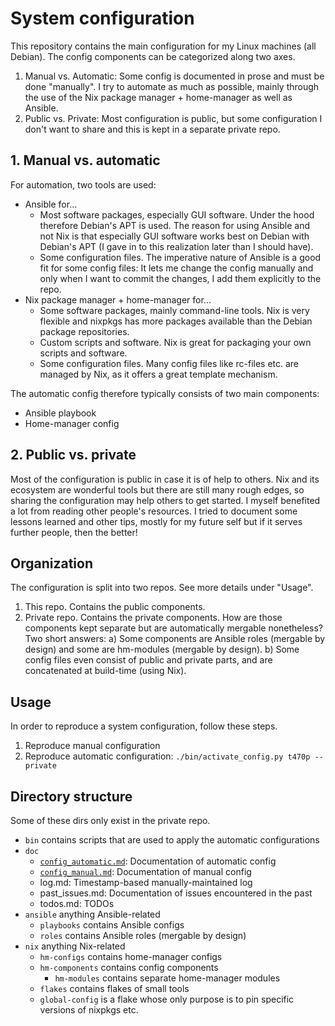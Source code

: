 # System configuration

This repository contains the main configuration for my Linux machines (all Debian). The config components can be categorized along two axes.
1. Manual vs. Automatic: Some config is documented in prose and must be done "manually". I try to automate as much as possible, mainly through the use of the Nix package manager + home-manager as well as Ansible.
2. Public vs. Private: Most configuration is public, but some configuration I don't want to share and this is kept in a separate private repo.

## 1. Manual vs. automatic
For automation, two tools are used:
- Ansible for...
    - Most software packages, especially GUI software. Under the hood therefore Debian's APT is used. The reason for using Ansible and not Nix is that especially GUI software works best on Debian with Debian's APT (I gave in to this realization later than I should have).
    - Some configuration files. The imperative nature of Ansible is a good fit for some config files: It lets me change the config manually and only when I want to commit the changes, I add them explicitly to the repo.
- Nix package manager + home-manager for...
    - Some software packages, mainly command-line tools. Nix is very flexible and nixpkgs has more packages available than the Debian package repositories.
    - Custom scripts and software. Nix is great for packaging your own scripts and software.
    - Some configuration files. Many config files like rc-files etc. are managed by Nix, as it offers a great template mechanism.

The automatic config therefore typically consists of two main components:
- Ansible playbook
- Home-manager config

## 2. Public vs. private
Most of the configuration is public in case it is of help to others. Nix and its ecosystem are wonderful tools but there are still many rough edges, so sharing the configuration may help others to get started. I myself benefited a lot from reading other people's resources. I tried to document some lessons learned and other tips, mostly for my future self but if it serves further people, then the better!

## Organization
The configuration is split into two repos. See more details under "Usage".
1. This repo. Contains the public components.
2. Private repo. Contains the private components.
How are those components kept separate but are automatically mergable nonetheless? Two short answers: a) Some components are Ansible roles (mergable by design) and some are hm-modules (mergable by design). b) Some config files even consist of public and private parts, and are concatenated at build-time (using Nix).

## Usage
In order to reproduce a system configuration, follow these steps.

1. Reproduce manual configuration
2. Reproduce automatic configuration: `./bin/activate_config.py t470p --private`

## Directory structure

Some of these dirs only exist in the private repo.

- `bin` contains scripts that are used to apply the automatic configurations
- `doc`
    - [`config_automatic.md`](./doc/config_automatic.md): Documentation of automatic config
    - [`config_manual.md`](./doc/config_manual.md): Documentation of manual config
    - log.md: Timestamp-based manually-maintained log
    - past_issues.md: Documentation of issues encountered in the past
    - todos.md: TODOs
- `ansible` anything Ansible-related
    - `playbooks` contains Ansible configs
    - `roles` contains Ansible roles (mergable by design)
- `nix` anything Nix-related
    - `hm-configs` contains home-manager configs
    - `hm-components` contains config components
        - `hm-modules` contains separate home-manager modules
    - `flakes` contains flakes of small tools
    - `global-config` is a flake whose only purpose is to pin specific versions of nixpkgs etc. 
